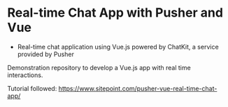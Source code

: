 # Real-time Chat App with Pusher and Vue #

* Real-time chat application using Vue.js powered by ChatKit, a service provided by Pusher

Demonstration repository to develop a Vue.js app with real time interactions.

Tutorial followed: https://www.sitepoint.com/pusher-vue-real-time-chat-app/



